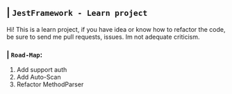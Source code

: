 ## | `JestFramework - Learn project`
Hi! This is a learn project, if you have idea or know how to refactor the code, be sure to send me pull requests, issues. Im not adequate criticism.
### | `Road-Map`:
1) Add support auth
2) Add Auto-Scan
3) Refactor MethodParser
